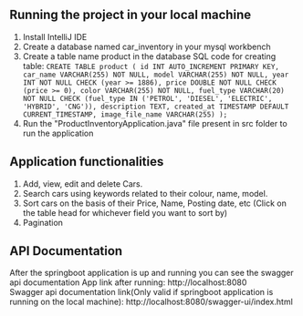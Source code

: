 ## Running the project in your local machine
1. Install IntelliJ IDE
2. Create a database named car_inventory in your mysql workbench
3. Create a table name product in the database
   SQL code for creating table:
   `CREATE TABLE product (
    id INT AUTO_INCREMENT PRIMARY KEY,
    car_name VARCHAR(255) NOT NULL,
    model VARCHAR(255) NOT NULL,
    year INT NOT NULL CHECK (year >= 1886),
    price DOUBLE NOT NULL CHECK (price >= 0),
    color VARCHAR(255) NOT NULL,
    fuel_type VARCHAR(20) NOT NULL CHECK (fuel_type IN ('PETROL', 'DIESEL', 'ELECTRIC', 'HYBRID', 'CNG')),
    description TEXT,
    created_at TIMESTAMP DEFAULT CURRENT_TIMESTAMP,
    image_file_name VARCHAR(255)
); `
4. Run the "ProductInventoryApplication.java" file present in src folder to run the application

## Application functionalities
1. Add, view, edit and delete Cars.
2. Search cars using keywords related to their colour, name, model.
3. Sort cars on the basis of their Price, Name, Posting date, etc (Click on the table head for whichever field you want to sort by)
4. Pagination

## API Documentation
After the springboot application is up and running you can see the swagger api documentation
App link after running: http://localhost:8080   
Swagger api documentation link(Only valid if springboot application is running on the local machine): http://localhost:8080/swagger-ui/index.html
